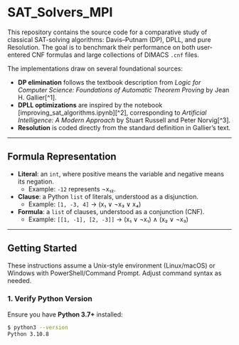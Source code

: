 # SAT_Solvers_MPI

This repository contains the source code for a comparative study of classical SAT-solving algorithms: Davis–Putnam (DP), DPLL, and pure Resolution. The goal is to benchmark their performance on both user-entered CNF formulas and large collections of DIMACS `.cnf` files.

The implementations draw on several foundational sources:

- **DP elimination** follows the textbook description from *Logic for Computer Science: Foundations of Automatic Theorem Proving* by Jean H. Gallier[^1].
- **DPLL optimizations** are inspired by the notebook [improving_sat_algorithms.ipynb][^2], corresponding to *Artificial Intelligence: A Modern Approach* by Stuart Russell and Peter Norvig[^3].
- **Resolution** is coded directly from the standard definition in Gallier’s text.

---

## Formula Representation

- **Literal**: an `int`, where positive means the variable and negative means its negation.  
  - Example: `-12` represents ¬x₁₂.
- **Clause**: a Python `list` of literals, understood as a disjunction.  
  - Example: `[1, -3, 4]` → (x₁ ∨ ¬x₃ ∨ x₄)
- **Formula**: a `list` of clauses, understood as a conjunction (CNF).  
  - Example: `[[1, -1], [2, -3]]` → (x₁ ∨ ¬x₁) ∧ (x₂ ∨ ¬x₃)

---

## Getting Started

These instructions assume a Unix-style environment (Linux/macOS) or Windows with PowerShell/Command Prompt. Adjust command syntax as needed.

### 1. Verify Python Version

Ensure you have **Python 3.7+** installed:

```bash
$ python3 --version
Python 3.10.8
